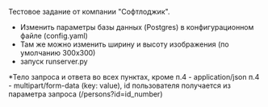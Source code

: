 Тестовое задание от компании "Софтлоджик".

- Изменить параметры базы данных (Postgres) в конфигурационном файле (config.yaml)
- Там же можно изменить ширину и высоту изображения (по умолчанию 300х300)
- запуск runserver.py

*Тело запроса и ответа во всех пунктах, кроме п.4 - application/json
п.4 - multipart/form-data (key: value), id пользователя получается из параметра запроса (/persons?id=id_number)
